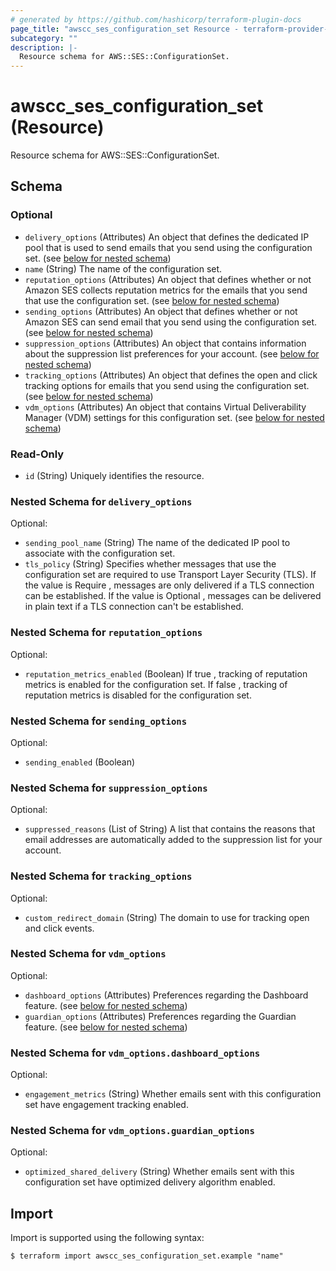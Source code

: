 ```yaml
---
# generated by https://github.com/hashicorp/terraform-plugin-docs
page_title: "awscc_ses_configuration_set Resource - terraform-provider-awscc"
subcategory: ""
description: |-
  Resource schema for AWS::SES::ConfigurationSet.
---
```


# awscc_ses_configuration_set (Resource)

Resource schema for AWS::SES::ConfigurationSet.



<!-- schema generated by tfplugindocs -->
## Schema

### Optional

- `delivery_options` (Attributes) An object that defines the dedicated IP pool that is used to send emails that you send using the configuration set. (see [below for nested schema](#nestedatt--delivery_options))
- `name` (String) The name of the configuration set.
- `reputation_options` (Attributes) An object that defines whether or not Amazon SES collects reputation metrics for the emails that you send that use the configuration set. (see [below for nested schema](#nestedatt--reputation_options))
- `sending_options` (Attributes) An object that defines whether or not Amazon SES can send email that you send using the configuration set. (see [below for nested schema](#nestedatt--sending_options))
- `suppression_options` (Attributes) An object that contains information about the suppression list preferences for your account. (see [below for nested schema](#nestedatt--suppression_options))
- `tracking_options` (Attributes) An object that defines the open and click tracking options for emails that you send using the configuration set. (see [below for nested schema](#nestedatt--tracking_options))
- `vdm_options` (Attributes) An object that contains Virtual Deliverability Manager (VDM) settings for this configuration set. (see [below for nested schema](#nestedatt--vdm_options))

### Read-Only

- `id` (String) Uniquely identifies the resource.

<a id="nestedatt--delivery_options"></a>
### Nested Schema for `delivery_options`

Optional:

- `sending_pool_name` (String) The name of the dedicated IP pool to associate with the configuration set.
- `tls_policy` (String) Specifies whether messages that use the configuration set are required to use Transport Layer Security (TLS). If the value is Require , messages are only delivered if a TLS connection can be established. If the value is Optional , messages can be delivered in plain text if a TLS connection can't be established.


<a id="nestedatt--reputation_options"></a>
### Nested Schema for `reputation_options`

Optional:

- `reputation_metrics_enabled` (Boolean) If true , tracking of reputation metrics is enabled for the configuration set. If false , tracking of reputation metrics is disabled for the configuration set.


<a id="nestedatt--sending_options"></a>
### Nested Schema for `sending_options`

Optional:

- `sending_enabled` (Boolean)


<a id="nestedatt--suppression_options"></a>
### Nested Schema for `suppression_options`

Optional:

- `suppressed_reasons` (List of String) A list that contains the reasons that email addresses are automatically added to the suppression list for your account.


<a id="nestedatt--tracking_options"></a>
### Nested Schema for `tracking_options`

Optional:

- `custom_redirect_domain` (String) The domain to use for tracking open and click events.


<a id="nestedatt--vdm_options"></a>
### Nested Schema for `vdm_options`

Optional:

- `dashboard_options` (Attributes) Preferences regarding the Dashboard feature. (see [below for nested schema](#nestedatt--vdm_options--dashboard_options))
- `guardian_options` (Attributes) Preferences regarding the Guardian feature. (see [below for nested schema](#nestedatt--vdm_options--guardian_options))

<a id="nestedatt--vdm_options--dashboard_options"></a>
### Nested Schema for `vdm_options.dashboard_options`

Optional:

- `engagement_metrics` (String) Whether emails sent with this configuration set have engagement tracking enabled.


<a id="nestedatt--vdm_options--guardian_options"></a>
### Nested Schema for `vdm_options.guardian_options`

Optional:

- `optimized_shared_delivery` (String) Whether emails sent with this configuration set have optimized delivery algorithm enabled.

## Import

Import is supported using the following syntax:

```shell
$ terraform import awscc_ses_configuration_set.example "name"
```
